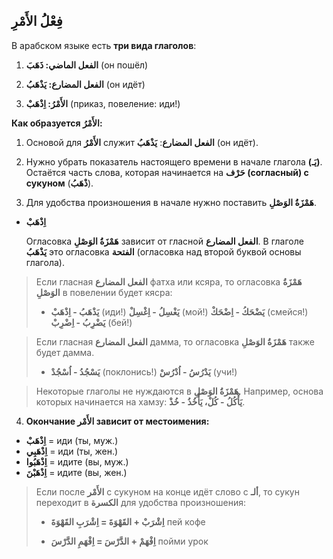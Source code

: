 ﻿فِعْلُ الأَمْرِ
--
В арабском языке есть **три вида глаголов**:

1.  **الفعل الماضي: ذَهَبَ** (он пошёл)
    
2.  **الفعل المضارع: يَذْهَبُ** (он идёт)
    
3. **الأَمْرُ: اِذْهَبْ** (приказ, повеление: иди!)
    

**Как образуется الأَمْرُ:**

1.  Основой для **الأَمْرُ** служит **الفعل المضارع**:
     **يَذْهَبُ** (он идёт). 
     
2. Нужно убрать показатель настоящего времени в начале глагола **(يَـ)**. Остаётся часть слова, которая начинается на **حَرْف (согласный) с сукуном** (**ذْهَبُ**). 
3. Для удобства произношения в начале нужно поставить **هَمْزَةُ الوَصْلِ**.
-  **اِذْهَبْ**
    
    Огласовка  **هَمْزَةُ الوَصْلِ** зависит от гласной **الفعل المضارع**. В глаголе  **يَذْهَبُ** это огласовка **الفتحة** (огласовка над второй буквой основы глагола).

> Если гласная **الفعل المضارع** фатха или ксяра, то огласовка **هَمْزَةُ الوَصْلِ** в повелении будет кясра:
> - **يَذْهَبُ - اِذْهَبْ** (иди!)
> **يَغْسِلُ - اِغْسِلْ** (мой!)
> **يَضْحَكُ - اِضْحَكْ** (смейся!)
> **يَضْرِبُ - اِضْرِبْ** (бей!)

> Если гласная **الفعل المضارع** дамма, то огласовка **هَمْزَةُ الوَصْلِ** также будет дамма.
> - **يَسْجُدُ - اُسْجُدْ** (поклонись!)
> **يَدْرُسُ - اُدْرُسْ** (учи!)


> Некоторые глаголы не нуждаются в **هَمْزَةُ الوَصْلِ**. Например, основа которых начинается на хамзу: 
> **يَأْكُلُ - كُلْ، يَأْخُذُ - خُذْ**.
      

4. **Окончание الأَمْر зависит от местоимения:**
    

 - **اِذْهَبْ** = иди (ты, муж.)
- **اِذْهَبِي** = иди (ты, жен.)
-  **اِذْهَبُوا** = идите (вы, муж.)
-  **اِذْهَبْنَ** = идите (вы, жен.)

> Если после **الأَمْر** с сукуном на конце идёт слово с **ألـ**, то сукун переходит в **الكسرة** для удобства произношения:
> 
> -   **اِشْرَبْ + القَهْوَةَ = اِشْرَبِ القَهْوَةَ**
пей кофе
>     
> -   **اِفْهَمْ + الدَّرْسَ = اِفْهَمِ الدَّرْسَ**
пойми урок

